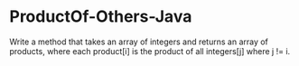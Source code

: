 # ProductOf-Others-Java

Write a method that takes an array of integers and returns an array of products, 
where each product[i] is the product of all integers[j] where j != i.
